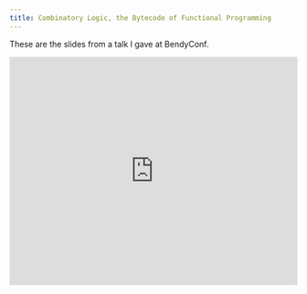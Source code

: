 ```yaml
---
title: Combinatory Logic, the Bytecode of Functional Programming
---
```


These are the slides from a talk I gave at BendyConf.

<iframe src="https://docs.google.com/presentation/embed?id=1O-ROA_xea9u2J6HbpXIQDpxgGBjtpjQwxBt3Sxq8vYI&amp;start=false&amp;loop=false&amp;delayms=3000" frameborder="0" height="400" width="100%"></iframe>
